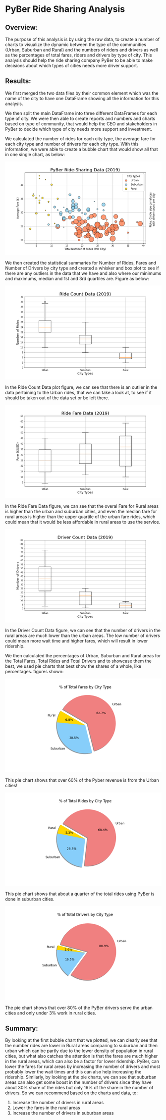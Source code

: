 # PyBer Ride Sharing Analysis

## Overview:

The purpose of this analysis is by using the raw data, to create a number of charts to visualize the dynamic between the type of the communities (Urban, Suburban and Rural) and the numbers of riders and drivers as well as the percentages of total fares, riders and drivers by type of city. This analysis should help the ride sharing company PyBer to be able to make decisions about which types of cities needs more driver support.

## Results:

We first merged the two data files by their common element which was the name of the city to have one DataFrame showing all the information for this analysis.

We then split the main DataFrame into three different DataFrames for each type of city. We were then able to create reports and numbers and charts based on type of community, that would help the CEO and stakeholders in PyBer to decide which type of city needs more support and investment.

We calculated the number of rides for each city type, the average fare for each city type and number of drivers for each city type. With this information, we were able to create a bubble chart that would show all that in one single chart, as below:

![Pyber_Ride_Sharing](/analysis/Fig1.png "PyBer Ride-Sharing Data")

We then created the statistical summaries for Number of Rides, Fares and Number of Drivers by city type and created a whisker and box plot to see if there are any outliers in the data that we have and also where our minimums and maximums, median and 1st and 3rd quartiles are. Figure as below:

![Ride_Count_Data](/analysis/Fig2.png "Ride Count Data")

In the Ride Count Data plot figure, we can see that there is an outlier in the data pertaining to the Urban rides, that we can take a look at, to see if it should be taken out of the data set or be left there.

![Ride_Fare_Data](/analysis/Fig3.png "Ride Fare Data")

In the Ride Fare Data figure, we can see that the overal Fare for Rural areas is higher than the urban and suburban cities, and even the median fare for rural areas is higher than the upper quartile of the urban fare rides, which could mean that it would be less affordable in rural areas to use the service.

![Driver_Count_Data](/analysis/Fig4.png "Driver Count Data")

In the Driver Count Data figure, we can see that the number of drivers in the rural areas are much lower than the urban areas. The low number of drivers could mean more wait time and higher fares, which will result in lower ridership.


We then calculated the percentages of Urban, Suburban and Rural areas for the Total Fares, Total Rides and Total Drivers and to showcase them the best, we used pie charts that best show the shares of a whole, like percentages. figures shown:

![Percentage_of_Total_Fares](/analysis/Fig5.png "Percentage of Total Fares")

This pie chart shows that over 60% of the Pyber revenue is from the Urban cities!


![Percentage_of_Total_Rides](/analysis/Fig6.png "Percentage of Total Rides")

This pie chart shows that about a quarter of the total rides using PyBer is done in suburban cities.


![Percentage_of_Total_Drivers](/analysis/Fig7.png "Percentage of Total Drivers")

The pie chart shows that over 80% of the PyBer drivers serve the urban cities and only under 3% work in rural cities.


## Summary:

By looking at the first bubble chart that we plotted, we can clearly see that the number rides are lower in Rural areas comparing to suburban and then urban which can be partly due to the lower density of population in rural cities, but what also catches the attention is that the fares are much higher in the rural areas, which can also be a factor for lower ridership. PyBer, can lower the fares for rural areas by increasing the number of drivers and most probably lower the wait times and this can also help increasing the ridership. Similarly, by looking at the pie charts, we can see that suburban areas can also get some boost in the number of drivers since they have about 30% share of the rides but only  16% of the share in the number of drivers. So we can recommend based on the charts and data, to:

1) Increase the number of drivers in rural areas
2) Lower the fares in the rural areas
3) Increase the number of drivers in suburban areas

